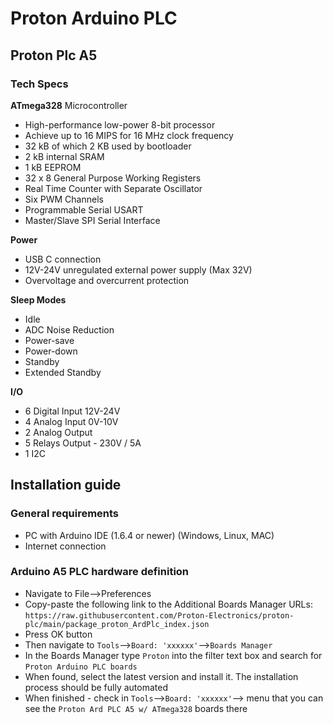 # Proton Arduino PLC

## Proton Plc A5 

### Tech Specs

**ATmega328** Microcontroller  
- High-performance low-power 8-bit processor
- Achieve up to 16 MIPS for 16 MHz clock frequency
- 32 kB of which 2 KB used by bootloader
- 2 kB internal SRAM
- 1 kB EEPROM
- 32 x 8 General Purpose Working Registers
- Real Time Counter with Separate Oscillator
- Six PWM Channels
- Programmable Serial USART
- Master/Slave SPI Serial Interface

**Power**  
- USB C connection
- 12V-24V unregulated external power supply (Max 32V)
- Overvoltage and overcurrent protection

**Sleep Modes**  
- Idle
- ADC Noise Reduction
- Power-save
- Power-down
- Standby
- Extended Standby

**I/O**  
- 6 Digital Input 12V-24V
- 4 Analog Input 0V-10V
- 2 Analog Output
- 5 Relays Output - 230V / 5A
- 1 I2C 

## Installation guide

### General requirements

* PC with Arduino IDE (1.6.4 or newer) (Windows, Linux, MAC)
* Internet connection

### Arduino A5 PLC hardware definition

* Navigate to File–>Preferences
* Copy-paste the following link to the Additional Boards Manager URLs: `https://raw.githubusercontent.com/Proton-Electronics/proton-plc/main/package_proton_ArdPlc_index.json`
* Press OK button
* Then navigate to `Tools`–>`Board: 'xxxxxx'`–>`Boards Manager`
* In the Boards Manager type `Proton` into the filter text box and search for `Proton Arduino PLC boards`
* When found, select the latest version and install it. The installation process should be fully automated
* When finished - check in `Tools`–>`Board: 'xxxxxx'`–> menu that you can see the `Proton Ard PLC A5 w/ ATmega328` boards there
